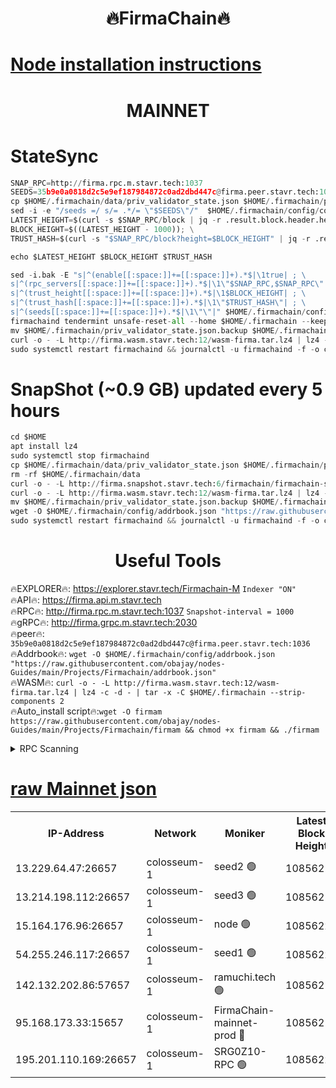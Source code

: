 <h1 align="center"> 🔥FirmaChain🔥</h1>

[Node installation instructions](https://github.com/obajay/nodes-Guides/tree/main/Projects/Firmachain)
=
<h1 align="center"> MAINNET</h1>

# StateSync
```python
SNAP_RPC=http://firma.rpc.m.stavr.tech:1037
SEEDS=35b9e0a0818d2c5e9ef187984872c0ad2dbd447c@firma.peer.stavr.tech:1036
cp $HOME/.firmachain/data/priv_validator_state.json $HOME/.firmachain/priv_validator_state.json.backup
sed -i -e "/seeds =/ s/= .*/= \"$SEEDS\"/"  $HOME/.firmachain/config/config.toml
LATEST_HEIGHT=$(curl -s $SNAP_RPC/block | jq -r .result.block.header.height); \
BLOCK_HEIGHT=$((LATEST_HEIGHT - 1000)); \
TRUST_HASH=$(curl -s "$SNAP_RPC/block?height=$BLOCK_HEIGHT" | jq -r .result.block_id.hash)

echo $LATEST_HEIGHT $BLOCK_HEIGHT $TRUST_HASH

sed -i.bak -E "s|^(enable[[:space:]]+=[[:space:]]+).*$|\1true| ; \
s|^(rpc_servers[[:space:]]+=[[:space:]]+).*$|\1\"$SNAP_RPC,$SNAP_RPC\"| ; \
s|^(trust_height[[:space:]]+=[[:space:]]+).*$|\1$BLOCK_HEIGHT| ; \
s|^(trust_hash[[:space:]]+=[[:space:]]+).*$|\1\"$TRUST_HASH\"| ; \
s|^(seeds[[:space:]]+=[[:space:]]+).*$|\1\"\"|" $HOME/.firmachain/config/config.toml
firmachaind tendermint unsafe-reset-all --home $HOME/.firmachain --keep-addr-book
mv $HOME/.firmachain/priv_validator_state.json.backup $HOME/.firmachain/data/priv_validator_state.json
curl -o - -L http://firma.wasm.stavr.tech:12/wasm-firma.tar.lz4 | lz4 -c -d - | tar -x -C $HOME/.firmachain --strip-components 2
sudo systemctl restart firmachaind && journalctl -u firmachaind -f -o cat
```
# SnapShot (~0.9 GB) updated every 5 hours
```python
cd $HOME
apt install lz4
sudo systemctl stop firmachaind
cp $HOME/.firmachain/data/priv_validator_state.json $HOME/.firmachain/priv_validator_state.json.backup
rm -rf $HOME/.firmachain/data
curl -o - -L http://firma.snapshot.stavr.tech:6/firmachain/firmachain-snap.tar.lz4 | lz4 -c -d - | tar -x -C $HOME/.firmachain --strip-components 2
curl -o - -L http://firma.wasm.stavr.tech:12/wasm-firma.tar.lz4 | lz4 -c -d - | tar -x -C $HOME/.firmachain --strip-components 2
mv $HOME/.firmachain/priv_validator_state.json.backup $HOME/.firmachain/data/priv_validator_state.json
wget -O $HOME/.firmachain/config/addrbook.json "https://raw.githubusercontent.com/obajay/nodes-Guides/main/Projects/Firmachain/addrbook.json"
sudo systemctl restart firmachaind && journalctl -u firmachaind -f -o cat
```

 <h1 align="center"> Useful Tools</h1>

🔥EXPLORER🔥:     https://explorer.stavr.tech/Firmachain-M        `Indexer "ON"` \
🔥API🔥:          https://firma.api.m.stavr.tech \
🔥RPC🔥:          http://firma.rpc.m.stavr.tech:1037              `Snapshot-interval = 1000` \
🔥gRPC🔥:         http://firma.grpc.m.stavr.tech:2030 \
🔥peer🔥:         `35b9e0a0818d2c5e9ef187984872c0ad2dbd447c@firma.peer.stavr.tech:1036` \
🔥Addrbook🔥:  `wget -O $HOME/.firmachain/config/addrbook.json "https://raw.githubusercontent.com/obajay/nodes-Guides/main/Projects/Firmachain/addrbook.json"` \
🔥WASM🔥:  `curl -o - -L http://firma.wasm.stavr.tech:12/wasm-firma.tar.lz4 | lz4 -c -d - | tar -x -C $HOME/.firmachain --strip-components 2` \
🔥Auto_install script🔥:`wget -O firmam https://raw.githubusercontent.com/obajay/nodes-Guides/main/Projects/Firmachain/firmam && chmod +x firmam && ./firmam`

<details>
<summary>RPC Scanning</summary>

<h2 align="center"> We scan nodes in real time every 4 hours. And we provide the final result of RPC endpoints.
We cannot influence the operation of these nodes in any way. </h2>


```python
If Voting Power is higher than 0 --> then the Node is a validator of the network and may be subject to attack and be a potential threat to the chain.
```
```python
We marked such validators with a red symbol
```

</details>

[raw Mainnet json](https://rpc-check.firmam.stavr.tech/firmam/rpc-firmam-result.json)
=


<table><tr><th>IP-Address</th><th>Network</th><th>Moniker</th><th>Latest Block Height</th><th>Earliest Block Height</th><th>Catching Up</th><th>Tx Index</th><th>Voting Power</th><th>Scan Time</th></tr><tr><td>13.229.64.47:26657</td><td>colosseum-1</td><td>seed2 🟢</td><td>10856215</td><td>1</td><td>False</td><td>on</td><td>0</td><td>2024-01-31T06:34:25.502151068UTC</td></tr><tr><td>13.214.198.112:26657</td><td>colosseum-1</td><td>seed3 🟢</td><td>10856217</td><td>1</td><td>False</td><td>on</td><td>0</td><td>2024-01-31T06:34:35.326956956UTC</td></tr><tr><td>15.164.176.96:26657</td><td>colosseum-1</td><td>node 🟢</td><td>10856221</td><td>1</td><td>False</td><td>on</td><td>0</td><td>2024-01-31T06:34:58.021926219UTC</td></tr><tr><td>54.255.246.117:26657</td><td>colosseum-1</td><td>seed1 🟢</td><td>10856222</td><td>1</td><td>False</td><td>on</td><td>0</td><td>2024-01-31T06:35:01.397458125UTC</td></tr><tr><td>142.132.202.86:57657</td><td>colosseum-1</td><td>ramuchi.tech 🟢</td><td>10856216</td><td>6308001</td><td>False</td><td>on</td><td>0</td><td>2024-01-31T06:34:25.823957312UTC</td></tr><tr><td>95.168.173.33:15657</td><td>colosseum-1</td><td>FirmaChain-mainnet-prod 🔴</td><td>10856219</td><td>6776707</td><td>False</td><td>on</td><td>103754</td><td>2024-01-31T06:34:43.883235489UTC</td></tr><tr><td>195.201.110.169:26657</td><td>colosseum-1</td><td>SRG0Z10-RPC 🟢</td><td>10856220</td><td>9585707</td><td>False</td><td>on</td><td>0</td><td>2024-01-31T06:34:52.511958815UTC</td></tr></table>